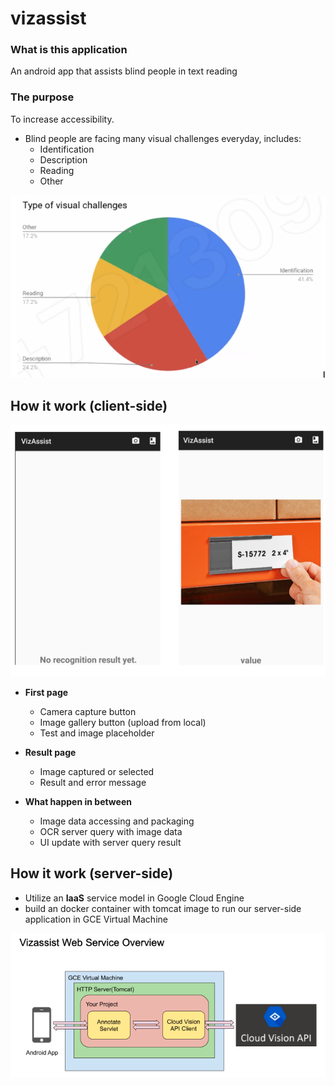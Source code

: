 # vizassist
### What is this application
An android app that assists blind people in text reading

### The purpose
To increase accessibility.
* Blind people are facing many visual challenges everyday, includes:
    * Identification
    * Description
    * Reading
    * Other
    
![](/assets/figure1.png)

## How it work (client-side)
![](assets/figure2.png)

* **First page**
    * Camera capture button
    * Image gallery button (upload from local)
    * Test and image placeholder

* **Result page**
    * Image captured or selected
    * Result and error message

* **What happen in between**
    * Image data accessing and packaging
    * OCR server query with image data
    * UI update with server query result


## How it work (server-side)
* Utilize an **IaaS** service model in Google Cloud Engine
* build an docker container with tomcat image to run our server-side application in GCE Virtual Machine

![](/assets/figure3.png)


